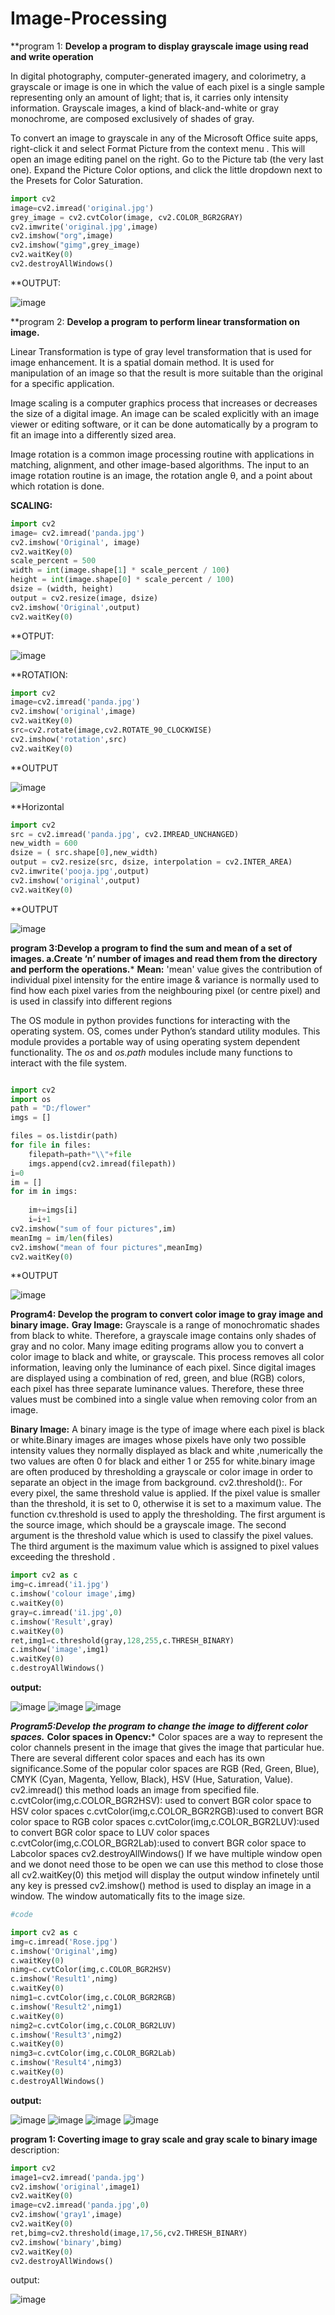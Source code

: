 # Image-Processing
**program 1: 
**Develop a program to display grayscale image using read and write operation**

In digital photography, computer-generated imagery, and colorimetry, a grayscale or image is one in which the value of each pixel is a single sample representing only an amount of light; that is, it carries only intensity information. Grayscale images, a kind of black-and-white or gray monochrome, are composed exclusively of shades of gray.

To convert an image to grayscale in any of the Microsoft Office suite apps, right-click it and select Format Picture from the context menu . This will open an image editing panel on the right. Go to the Picture tab (the very last one). Expand the Picture Color options, and click the little dropdown next to the Presets for Color Saturation.

```python
import cv2 
image=cv2.imread('original.jpg') 
grey_image = cv2.cvtColor(image, cv2.COLOR_BGR2GRAY) 
cv2.imwrite('original.jpg',image) 
cv2.imshow("org",image)
cv2.imshow("gimg",grey_image) 
cv2.waitKey(0) 
cv2.destroyAllWindows()
````
**OUTPUT:

![image](https://user-images.githubusercontent.com/72507759/105328425-08a44d80-5bf6-11eb-8b15-86d88428d0ba.png)




**program 2:
**Develop a program to perform linear transformation on image.**

Linear Transformation is type of gray level transformation that is used for image enhancement. It is a spatial domain method. It is used for manipulation of an image so that the result is more suitable than the original for a specific application.

Image scaling is a computer graphics process that increases or decreases the size of a digital image. An image can be scaled explicitly with an image viewer or editing software, or it can be done automatically by a program to fit an image into a differently sized area.

Image rotation is a common image processing routine with applications in matching, alignment, and other image-based algorithms. The input to an image rotation routine is an image, the rotation angle θ, and a point about which rotation is done.

**SCALING:** 

```python
import cv2
image= cv2.imread('panda.jpg')
cv2.imshow('Original', image)
cv2.waitKey(0)
scale_percent = 500
width = int(image.shape[1] * scale_percent / 100)
height = int(image.shape[0] * scale_percent / 100)
dsize = (width, height)
output = cv2.resize(image, dsize)
cv2.imshow('Original',output) 
cv2.waitKey(0)
````

**OTPUT:

![image](https://user-images.githubusercontent.com/72507759/105330541-6d60a780-5bf8-11eb-93f3-7d2826c72c65.png)


**ROTATION:

```python
import cv2
image=cv2.imread('panda.jpg')
cv2.imshow('original',image)
cv2.waitKey(0)
src=cv2.rotate(image,cv2.ROTATE_90_CLOCKWISE)
cv2.imshow('rotation',src)
cv2.waitKey(0)
```


**OUTPUT

![image](https://user-images.githubusercontent.com/72507759/105331748-d268cd00-5bf9-11eb-9d35-181fb601addc.png)


**Horizontal

```python
import cv2
src = cv2.imread('panda.jpg', cv2.IMREAD_UNCHANGED)
new_width = 600
dsize = ( src.shape[0],new_width)
output = cv2.resize(src, dsize, interpolation = cv2.INTER_AREA)
cv2.imwrite('pooja.jpg',output)
cv2.imshow('original',output)
cv2.waitKey(0)
```

**OUTPUT

![image](https://user-images.githubusercontent.com/72507759/105332276-70f52e00-5bfa-11eb-92f2-e97e93703043.png)



**program 3:Develop a program to find the sum and mean of a set of images. 
 a.Create ‘n’ number of images and read them from the directory and perform the operations.***
**Mean:**
   'mean' value gives the contribution of individual pixel intensity for the entire image & variance is normally used to find how each pixel varies from the neighbouring pixel (or centre pixel) and is used in classify into different regions

The OS module in python provides functions for interacting with the operating system. OS, comes under Python’s standard utility modules. This module provides a portable way of using operating system dependent functionality. The *os* and *os.path* modules include many functions to interact with the file system.

```python

import cv2
import os
path = "D:/flower"
imgs = []

files = os.listdir(path)
for file in files:
    filepath=path+"\\"+file
    imgs.append(cv2.imread(filepath))
i=0
im = []
for im in imgs:
  
    im+=imgs[i]
    i=i+1
cv2.imshow("sum of four pictures",im)
meanImg = im/len(files)
cv2.imshow("mean of four pictures",meanImg)
cv2.waitKey(0)
```
**OUTPUT

![image](https://user-images.githubusercontent.com/72507759/105334198-9a16be00-5bfc-11eb-9ddd-306a978998cb.png)


**Program4:
Develop the program to convert color image to gray image and binary image.**
**Gray Image:**
  Grayscale is a range of monochromatic shades from black to white. Therefore, a grayscale image contains only shades of gray and no color.
Many image editing programs allow you to convert a color image to black and white, or grayscale. This process removes all color information, leaving only the luminance of each pixel. Since digital images are displayed using a combination of red, green, and blue (RGB) colors, each pixel has three separate luminance values. Therefore, these three values must be combined into a single value when removing color from an image.

**Binary Image:**
   A binary image is the type of image where each pixel is black or white.Binary images are images whose pixels have only two possible intensity values they normally displayed as black and white ,numerically the two values are often 0 for black and either 1 or 255 for  white.binary image  are often produced by thresholding a grayscale or color image in order to separate  an object in the image from background.
 cv2.threshold():. For every pixel, the same threshold value is applied. If the pixel value is smaller than the threshold, it is set to 0, otherwise it is set to a maximum value. The function cv.threshold is used to apply the thresholding. The first argument is the source image, which should be a grayscale image. The second argument is the threshold value which is used to classify the pixel values. The third argument is the maximum value which is assigned to pixel values exceeding the threshold . 
   
   
  ```python
import cv2 as c
img=c.imread('i1.jpg')
c.imshow('colour image',img)
c.waitKey(0)
gray=c.imread('i1.jpg',0)
c.imshow('Result',gray)
c.waitKey(0)
ret,img1=c.threshold(gray,128,255,c.THRESH_BINARY)
c.imshow('image',img1)
c.waitKey(0)
c.destroyAllWindows()
```
**output:**

![image](https://user-images.githubusercontent.com/72507759/105335309-eadae680-5bfd-11eb-8732-0c7e5a08f131.png)
![image](https://user-images.githubusercontent.com/72507759/105336003-bb78a980-5bfe-11eb-8524-837e33369364.png)
![image](https://user-images.githubusercontent.com/72507759/105336003-bb78a980-5bfe-11eb-8524-837e33369364.png)


***Program5:Develop the program to change the image to different color spaces.***
**Color spaces in Opencv:***
Color spaces are a way to represent the color channels present in the image that gives the image that particular hue. There are several different color spaces and each has its own significance.Some of the popular color spaces are RGB (Red, Green, Blue), CMYK (Cyan, Magenta, Yellow, Black), HSV (Hue, Saturation, Value).
cv2.imread() this method loads an image from specified file.
c.cvtColor(img,c.COLOR_BGR2HSV): used to convert BGR color space to HSV color spaces
c.cvtColor(img,c.COLOR_BGR2RGB):used to convert BGR color space to RGB color spaces
 c.cvtColor(img,c.COLOR_BGR2LUV):used to convert BGR color space to LUV color spaces
 c.cvtColor(img,c.COLOR_BGR2Lab):used to convert BGR color space to Labcolor spaces
 cv2.destroyAllWindows() If we have multiple window open and we donot need those to be open we can use this method to close those all
cv2.waitKey(0) this metjod will display the output window infinetely until any key is pressed
cv2.imshow() method is used to display an image in a window. The window automatically fits to the image size.


```python
#code

import cv2 as c
img=c.imread('Rose.jpg')
c.imshow('Original',img)
c.waitKey(0)
nimg=c.cvtColor(img,c.COLOR_BGR2HSV)
c.imshow('Result1',nimg)
c.waitKey(0)
nimg1=c.cvtColor(img,c.COLOR_BGR2RGB)
c.imshow('Result2',nimg1)
c.waitKey(0)
nimg2=c.cvtColor(img,c.COLOR_BGR2LUV)
c.imshow('Result3',nimg2)
c.waitKey(0)
nimg3=c.cvtColor(img,c.COLOR_BGR2Lab)
c.imshow('Result4',nimg3)
c.waitKey(0)
c.destroyAllWindows()
```
**output:**

![image](https://user-images.githubusercontent.com/72507759/105335793-7ce2ef00-5bfe-11eb-9920-1fcd0ae8d855.png)
![image](https://user-images.githubusercontent.com/72507759/105336003-bb78a980-5bfe-11eb-8524-837e33369364.png)
![image](https://user-images.githubusercontent.com/72507759/105336213-fb3f9100-5bfe-11eb-9a5d-0765fe0fcbb1.png)
![image](https://user-images.githubusercontent.com/72507759/105336725-93d61100-5bff-11eb-929f-07f9181721ff.png)





**program 1: Coverting image to gray scale and gray scale to binary image**
description:


```python
import cv2
image1=cv2.imread('panda.jpg')
cv2.imshow('original',image1)
cv2.waitKey(0)
image=cv2.imread('panda.jpg',0)
cv2.imshow('gray1',image)
cv2.waitKey(0)
ret,bimg=cv2.threshold(image,17,56,cv2.THRESH_BINARY)
cv2.imshow('binary',bimg)
cv2.waitKey(0)
cv2.destroyAllWindows()
```
output:

![image](https://user-images.githubusercontent.com/72507759/105326836-338da200-5bf4-11eb-890c-b53c290a0907.png)



